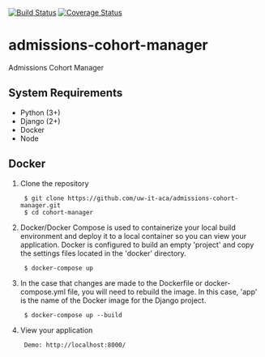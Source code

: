 [![Build Status](https://travis-ci.com/uw-it-aca/admissions-cohort-manager.svg?branch=master)](https://travis-ci.com/uw-it-aca/admissions-cohort-manager)
[![Coverage Status](https://coveralls.io/repos/github/uw-it-aca/admissions-cohort-manager/badge.svg?branch=master)](https://coveralls.io/github/uw-it-aca/admissions-cohort-manager?branch=master)

# admissions-cohort-manager

Admissions Cohort Manager

System Requirements
-------------------
* Python (3+)
* Django (2+)
* Docker
* Node

Docker
------

1. Clone the repository

        $ git clone https://github.com/uw-it-aca/admissions-cohort-manager.git
        $ cd cohort-manager

2. Docker/Docker Compose is used to containerize your local build environment
    and deploy it to a local container so you can view your application. Docker
    is configured to build an empty 'project' and copy the settings files located
    in the 'docker' directory.

        $ docker-compose up

3. In the case that changes are made to the Dockerfile or docker-compose.yml file,
    you will need to rebuild the image. In this case, 'app' is the name of the
    Docker image for the Django project.

        $ docker-compose up --build

4. View your application

        Demo: http://localhost:8000/
